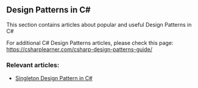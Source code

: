 ## Design Patterns in C#

This section contains articles about popular and useful Design Patterns in C#

For additional C# Design Patterns articles, please check this page: https://csharplearner.com/csharp-design-patterns-guide/

### Relevant articles:

- [Singleton Design Pattern in C#](https://csharplearner.com/singleton-pattern-csharp-7-stages/)